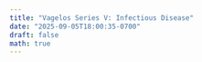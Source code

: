 ```yaml
---
title: "Vagelos Series V: Infectious Disease"
date: "2025-09-05T18:00:35-0700"
draft: false
math: true
---
```

